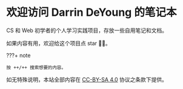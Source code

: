 # 欢迎访问 Darrin DeYoung 的笔记本

CS 和 Web 初学者的个人学习实践项目，存放一些自用笔记和文档。

如果内容有用，欢迎给这个项目点 star 🤗🤗。

???+ note

    按 ++/++ 搜索想要的内容。

如无特殊说明，本站全部内容在 <a href="https://creativecommons.org/licenses/by-sa/4.0/deed.en" target="_blank" rel="noopener">CC-BY-SA 4.0</a> 协议之条款下提供。
